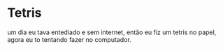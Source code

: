 # Tetris
um dia eu tava entediado e sem internet, então eu fiz um tetris no papel, agora eu to tentando fazer no computador.
